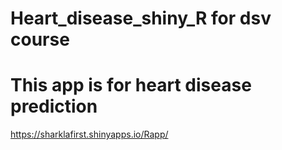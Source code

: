 # Heart_disease_shiny_R for dsv course
# This app is for heart disease prediction
https://sharklafirst.shinyapps.io/Rapp/
